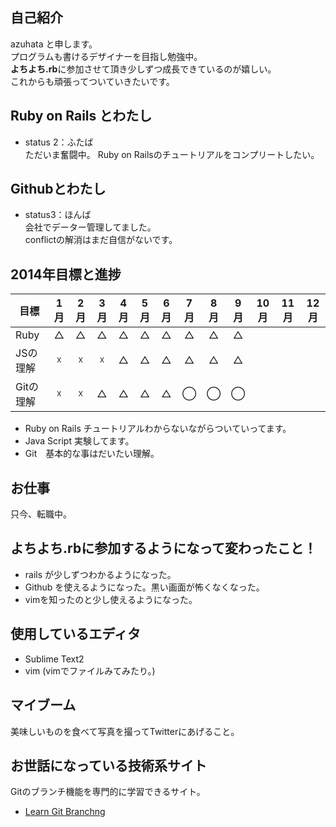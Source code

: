 ## 自己紹介

azuhata と申します。  
プログラムも書けるデザイナーを目指し勉強中。  
**よちよち.rb**に参加させて頂き少しずつ成長できているのが嬉しい。   
これからも頑張ってついていきたいです。  

## Ruby on Rails とわたし

- status 2：ふたば   
ただいま奮闘中。 
Ruby on Railsのチュートリアルをコンプリートしたい。  

## Githubとわたし

- status3：ほんば    
会社でデーター管理してました。   
conflictの解消はまだ自信がないです。 

## 2014年目標と進捗

| 目標 | 1月 | 2月 | 3月 | 4月 | 5月 | 6月 | 7月 | 8月 | 9月 | 10月 | 11月 | 12月 |
| ---- |:---:|:---:|:---:|:---:|:---:|:---:|:---:|:---:|:---:|:---:|:---:|:---:|
|Ruby|△|△|△|△|△|△|△|△|△||||
|JSの理解|☓|☓|☓|△|△|△|△|△|△||||
|Gitの理解|☓|☓|△|△|△|△|◯|◯|◯||||  

- Ruby on Rails チュートリアルわからないながらついていってます。  
- Java Script 実験してます。  
- Git　基本的な事はだいたい理解。        

## お仕事

只今、転職中。    

## よちよち.rbに参加するようになって変わったこと！

- rails が少しずつわかるようになった。  
- Github を使えるようになった。黒い画面が怖くなくなった。    
- vimを知ったのと少し使えるようになった。  

## 使用しているエディタ

- Sublime Text2  
- vim (vimでファイルみてみたり。)  

## マイブーム

美味しいものを食べて写真を撮ってTwitterにあげること。    

## お世話になっている技術系サイト

 Gitのブランチ機能を専門的に学習できるサイト。  
- [Learn Git Branchng](http://k.swd.cc/learnGitBranching-ja/)


